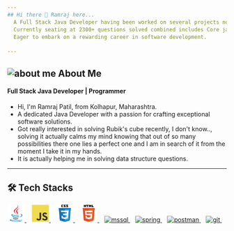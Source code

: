 ```yaml
---
## Hi there 👋 Ramraj here...
  A Full Stack Java Developer having been worked on several projects now from conceptualization, design and development in both areas front-end as well as back-end.
  Currently seating at 2300+ questions solved combined includes Core java, J2EE, Spring core, Spring MVC, RESTful APIs, Spring Boot and MySQL Queries.
  Eager to embark on a rewarding career in software development.

---
```

## <img width="26" height="26" alt="about me" src="https://user-images.githubusercontent.com/101383047/189491727-7a027ae4-6a8f-41e5-a38b-34cba60a7a0c.png"> About Me
#### Full Stack Java Developer | Programmer
* Hi, I'm Ramraj Patil, from Kolhapur, Maharashtra.
* A dedicated Java Developer with a passion for crafting exceptional software solutions.
* Got really interested in solving Rubik's cube recently, I don't know.., solving it actually calms my mind knowing that out of so many possibilities there one lies a perfect one and I am in search of it from the moment I take it in my hands.
* It is actually helping me in solving data structure questions.

---

## 🛠️ Tech Stacks
<p align="left"> 
<a href="https://www.java.com" target="_blank" rel="noreferrer"> <img src="https://raw.githubusercontent.com/devicons/devicon/master/icons/java/java-original.svg" alt="java" width="40" height="40"/> </a> &nbsp;&nbsp;
<a href="https://developer.mozilla.org/en-US/docs/Web/JavaScript" target="_blank" rel="noreferrer"> <img src="https://raw.githubusercontent.com/devicons/devicon/master/icons/javascript/javascript-original.svg" alt="javascript" width="40" height="40"/> </a> &nbsp;&nbsp;
<a href="https://www.w3schools.com/css/" target="_blank" rel="noreferrer"> <img src="https://raw.githubusercontent.com/devicons/devicon/master/icons/css3/css3-original-wordmark.svg" alt="css3" width="40" height="40"/> </a> &nbsp;&nbsp;
<a href="https://www.w3.org/html/" target="_blank" rel="noreferrer"> <img src="https://raw.githubusercontent.com/devicons/devicon/master/icons/html5/html5-original-wordmark.svg" alt="html5" width="40" height="40"/> </a> &nbsp;&nbsp;
<a href="https://www.microsoft.com/en-us/sql-server" target="_blank" rel="noreferrer"> <img src="https://www.svgrepo.com/show/303229/microsoft-sql-server-logo.svg" alt="mssql" width="40" height="40"/> </a> &nbsp;&nbsp;
<a href="https://spring.io/" target="_blank" rel="noreferrer"> <img src="https://www.vectorlogo.zone/logos/springio/springio-icon.svg" alt="spring" width="40" height="40"/> </a> &nbsp;&nbsp;
<a href="https://postman.com" target="_blank" rel="noreferrer"> <img src="https://www.vectorlogo.zone/logos/getpostman/getpostman-icon.svg" alt="postman" width="40" height="40"/> </a> &nbsp;&nbsp;
<a href="https://git-scm.com/" target="_blank" rel="noreferrer"> <img src="https://www.vectorlogo.zone/logos/git-scm/git-scm-icon.svg" alt="git" width="40" height="40"/> </a> &nbsp;&nbsp;
</p>
